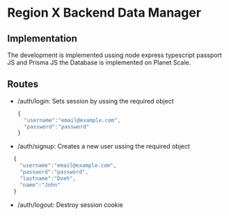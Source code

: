 # Region X Backend Data Manager

## Implementation
The development is implemented ussing node express typescript passport JS and Prisma JS 
the Database is implemented on Planet Scale.

## Routes
* /auth/login: Sets session by ussing the required object 
  ```typescript
  {
    "username":"email@example.com",
    "password":"password"
  }
  ```
* /auth/signup: Creates a new user ussing the required object
```typescript
  {
    "username":"email@example.com",
    "password":"password",
    "lastname":"Doeh",
    "name":"John"
  }
  ```
* /auth/logout: Destroy session cookie 